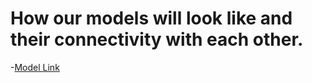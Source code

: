 # How our models will look like and their connectivity with each other.
-[Model Link](https://app.eraser.io/workspace/YtPqZ1VogxGy1jzIDkzj)